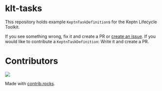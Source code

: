 # klt-tasks

This repository holds example `KeptnTaskDefinition`s for the Keptn Lifecycle Toolkit.

If you see something wrong, fix it and create a PR or [create an issue](https://github.com/keptn-contrib/klt-tasks/issues/new).
If you would like to contribute a `KeptnTaskDefinition`: Write it and create a PR.

# Contributors
<a href="https://github.com/keptn-contrib/klt-tasks/graphs/contributors">
  <img src="https://contrib.rocks/image?repo=keptn-contrib/klt-tasks" />
</a>

Made with [contrib.rocks](https://contrib.rocks).